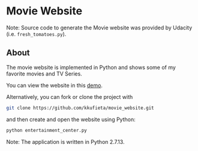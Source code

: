 # Movie Website
Note: Source code to generate the Movie website was provided by Udacity (i.e. `fresh_tomatoes.py`).

## About
The movie website is implemented in Python and shows some of my favorite movies and TV Series.

You can view the website in this [demo](https://kkufieta.github.io/movie_website/).

Alternatively, you can fork or clone the project with

```bash
git clone https://github.com/kkufieta/movie_website.git
```

and then create and open the website using Python:

```python
python entertainment_center.py 
```

Note: The application is written in Python 2.7.13.
